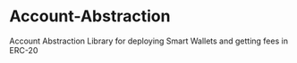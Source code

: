 # Account-Abstraction
Account Abstraction Library for deploying Smart Wallets and getting fees in ERC-20
